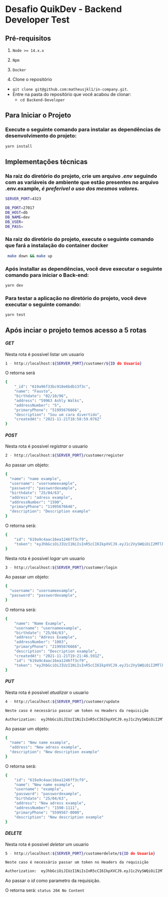 # Desafio QuikDev - Backend Developer Test

## Pré-requisitos
  1. `Node >= 14.x.x`
  2. `Npm`
  3. `Docker`

1. Clone o repositório
  * `git clone git@github.com:matheusjkl1/in-company.git`.
  * Entre na pasta do repositório que você acabou de clonar:
    * `cd Backend-Developer`
 
## Para Iniciar o Projeto

### Execute o seguinte comando para instalar as dependências de desenvolvimento do projeto: 
```sh
yarn install
```

## Implementações técnicas

### Na raiz do diretório do projeto, crie um arquivo *.env* seguindo com as variáveis de ambiente que estão presentes no arquivo .env.example, *é preferivel o uso dos mesmos valores.*
```sh
SERVER_PORT=4323

DB_PORT=27017
DB_HOST=db
DB_NAME=dev
DB_USER=
DB_PASS=
```

### Na raiz do diretório do projeto, execute o seguinte comando que fará a instalação do container docker
```sh
 make down && make up
```
### Após installar as dependências, você deve executar o seguinte comando para iniciar o Back-end:

```sh
yarn dev
```

### Para testar a aplicação no diretório do projeto, você deve executar o seguinte comando:

```sh
yarn test
```

## Após inciar o projeto temos acesso a 5 rotas

#### *GET*
  Nesta rota é possivel listar um usuario 
```sh
1 - http://localhost:${SERVER_PORT}/customer/${ID do Usuario}
``` 
O retorna será
```sh
{
    "_id": "619a96f33bc918e6bdb13f3c",
    "name": "Fausto",
    "birthdate": "02/10/96",
    "address": "59963 Ashly Walks",
    "addressNumber": "5",
    "primaryPhone": "51995676666",
    "description": "Sou um cara divertido",
    "createdAt": "2021-11-21T18:58:59.076Z"
}
```
#### *POST*
  Nesta rota é possivel *registrar* o usuario
```sh
2 - http://localhost:${SERVER_PORT}/customer/register
```
Ao passar um objeto:
```sh
{
  "name": "name example",
  "username": "usernameexample",
  "password": "passwordexample",
  "birthdate": "25/04/63",
  "address": "adress example",
  "addressNumber": "1590",
  "primaryPhone": "11995676646",
  "description": "Description example"
}
```
O retorna será:
```sh
{
    "id": "619a9c4aac16ea1246ff3cf9",
    "token": "eyJhbGciOiJIUzI1NiIsInR5cCI6IkpXVCJ9.eyJ1c2VySWQiOiI2MTlhOWM0YWFjMTZlYTEyNDZmZjNjZjkiLCJpYXQiOjE2Mzc1MjI1MDYsImV4cCI6MTYzNzUyNTgwNn0.0pXkSB-NkrXhk-NTiqsFvBaZxyBjjjZgjp_QppEmsr4"
}
```

  Nesta rota é possivel *logar* um usuario
```sh
3 - http://localhost:${SERVER_PORT}/customer/login
```
Ao passar um objeto:
```sh
{
  "username": "usernameexample",
  "password": "passwordexample",
}
```
O retorna será:
```sh
{
    "name": "Name Example",
    "username": "usernameexample",
    "birthdate": "25/04/63",
    "address": "Adress Example",
    "addressNumber": "1003",
    "primaryPhone": "21995676666",
    "description": "Description example",
    "createdAt": "2021-11-21T19:21:46.591Z",
    "id": "619a9c4aac16ea1246ff3cf9",
    "token": "eyJhbGciOiJIUzI1NiIsInR5cCI6IkpXVCJ9.eyJ1c2VySWQiOiI2MTlhOWM0YWFjMTZlYTEyNDZmZjNjZjkiLCJpYXQiOjE2Mzc1MjI2NzUsImV4cCI6MTYzNzUyNTk3NX0.yODEqEvAvCT0LKoqCAKL-4YUj26OlrsTrD7zs96S5kw"
}
```
#### *PUT*
  Nesta rota é possivel *atualizar* o usuario
```sh
4 - http://localhost:${SERVER_PORT}/customer/update
```
`Neste caso é necessário passar um token no Headers da requisição`
```sh
Authorization:  eyJhbGciOiJIUzI1NiIsInR5cCI6IkpXVCJ9.eyJ1c2VySWQiOiI2MTlhOGYxZWRlOWJmN2U2MjcwMWU2MGQiLCJpYXQiOjE2Mzc1MTkxMzQsImV4cCI6MTYzNzUyMjQzNH0.fNGQ-Q9J3GkXhm_KcjCQkRsZxI9wGqd9hYdDJpHLT60
```
Ao passar um objeto:
```sh
{
  "name": "New name example",
  "address": "New adress example",
  "description": "New description example"
}
```
O retorna será:
```sh
{
    "id": "619a9c4aac16ea1246ff3cf9",
    "name": "New name example",
    "username": "example",
    "password": "passwordexample",
    "birthdate": "25/04/63",
    "address": "New adress example",
    "addressNumber": "1590-1111",
    "primaryPhone": "5599567-0000",
    "description": "New description example"
}
```
#### *DELETE*
  Nesta rota é possivel *deletar* um usuario
```sh
5 - http://localhost:${SERVER_PORT}/customerdelete/${ID do Usuario}
```
`Neste caso é necessário passar um token no Headers da requisição`
```sh
Authorization:  eyJhbGciOiJIUzI1NiIsInR5cCI6IkpXVCJ9.eyJ1c2VySWQiOiI2MTlhOGYxZWRlOWJmN2U2MjcwMWU2MGQiLCJpYXQiOjE2Mzc1MTkxMzQsImV4cCI6MTYzNzUyMjQzNH0.fNGQ-Q9J3GkXhm_KcjCQkRsZxI9wGqd9hYdDJpHLT60
```
Ao passar o *id* como parametro da requisição.

O retorna será:
`
status 204 No Content
`

